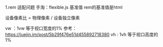 1.rem 适配问题 手淘：flexible.js
基准值  rem的基准值是html

设备像素比 = 物理像素 / 设备独立像素

vw ：1vw 等于视口宽度的1% 参考：https://juejin.im/post/5b29f476e51d455892718380
vh : 1vh 等于视口高度的1%